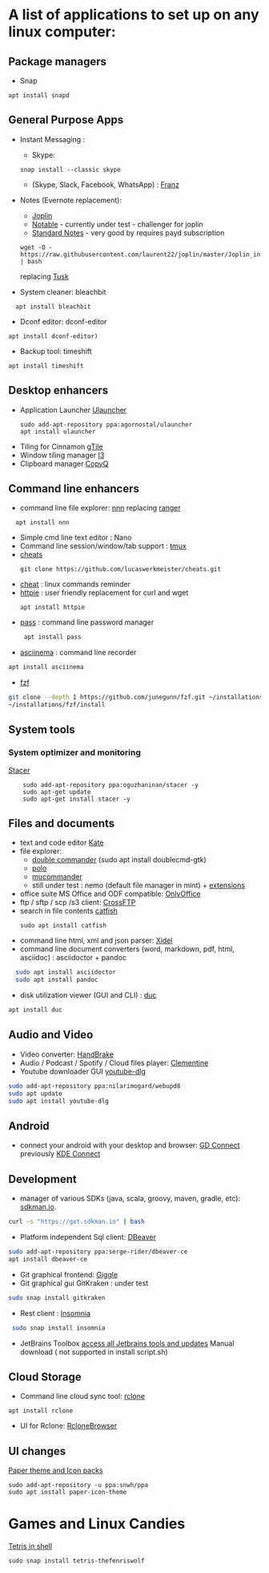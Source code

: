 # A list of applications to set up on any linux computer: 

Package managers
-----------------
* Snap
```
apt install snapd
```

General Purpose Apps
------------------
* Instant Messaging : 
   * Skype: 
   ```
   snap install --classic skype
   ```
   
   * (Skype, Slack, Facebook, WhatsApp) : [Franz](http://meetfranz.com/)
* Notes (Evernote replacement): 
    * [Joplin](https://joplinapp.org/)
    * [Notable](https://github.com/notable/notable) - currently under test - challenger for joplin
    * [Standard Notes](https://standardnotes.org/) - very good by requires payd subscription
    ```
    wget -O - https://raw.githubusercontent.com/laurent22/joplin/master/Joplin_install_and_update.sh | bash
    ```
    replacing [Tusk](https://github.com/klaussinani/tusk)

* System cleaner: bleachbit 
```
  apt install bleachbit
 ```
* Dconf editor: dconf-editor 
```
apt install dconf-editor)
```
* Backup tool: timeshift 
```
apt install timeshift
```

Desktop enhancers
------------------
* Application Launcher [Ulauncher](https://ulauncher.io/)
   ```
   sudo add-apt-repository ppa:agornostal/ulauncher
   apt install ulauncher
   ```
* Tiling for Cinnamon [gTile](https://cinnamon-spices.linuxmint.com/extensions/view/21)
* Window tiling manager [I3](https://i3wm.org/)
* Clipboard manager [CopyQ](https://github.com/hluk/CopyQ)

Command line enhancers 
------------------
* command line file explorer: [nnn](https://github.com/jarun/nnn) replacing [ranger](https://github.com/ranger/ranger)
```
  apt install nnn
```
* Simple cmd line text editor : Nano
* Command line session/window/tab support : [tmux](https://github.com/rothgar/awesome-tmux/blob/master/README.md)
* [cheats](http://github.com/lucaswerkmeister/cheats)
   ```
   git clone https://github.com/lucaswerkmeister/cheats.git
   ```
* [cheat](https://github.com/chrisallenlane/cheat) : linux commands reminder
* [httpie](https://github.com/jakubroztocil/httpie) : user friendly replacement for curl and wget 
   ```
   apt install httpie
   ```
* [pass](https://www.passwordstore.org/) : command line password manager
  ```bash
   apt install pass
   ```
* [asciinema](https://asciinema.org/) : command line recorder
```bash
apt install asciinema
```
* [fzf](https://github.com/junegunn/fzf)
```bash
git clone --depth 1 https://github.com/junegunn/fzf.git ~/installations/.fzf
~/installations/fzf/install
```

## System tools
### System optimizer and monitoring
[Stacer](https://github.com/oguzhaninan/Stacer)
```
    sudo add-apt-repository ppa:oguzhaninan/stacer -y
    sudo apt-get update
    sudo apt-get install stacer -y
```

Files and documents
------------------------
* text and code editor [Kate](https://kate-editor.org/get-it/)
* file explorer: 
    * [double commander](http://doublecmd.sourceforge.net/) (sudo apt install doublecmd-gtk)
    * [polo](https://github.com/teejee2008/polo)
    * [mucommander](http://www.mucommander.com/index.html)
    * still under test : nemo (default file manager in mint) + [extensions](https://github.com/linuxmint/nemo-extensions) 
* office suite MS Office and ODF compatible: [OnlyOffice](https://www.onlyoffice.com/apps.aspx)
* ftp / sftp / scp /s3 client: [CrossFTP](http://www.crossftp.com/)
* search in file contents [catfish](http://www.twotoasts.de/index.php/catfish/) 
   ```
   sudo apt install catfish
   ```
* command line html, xml and json parser: [Xidel](http://www.videlibri.de/xidel.html)
* command line document converters (word, markdown, pdf, html, asciidoc) : asciidoctor + pandoc
```bash
  sudo apt install asciidoctor
  sudo apt install pandoc
```
* disk utilization viewer (GUI and CLI) : [duc](https://duc.zevv.nl/)
```bash
apt install duc
```

Audio and Video
---------------------
* Video converter: [HandBrake](https://handbrake.fr/downloads.php)
* Audio / Podcast / Spotify / Cloud files player: [Clementine](https://www.clementine-player.org/downloads)
* Youtube downloader GUI [youtube-dlg](https://github.com/MrS0m30n3/youtube-dl-gui) 
```bash
sudo add-apt-repository ppa:nilarimogard/webupd8
sudo apt update
sudo apt install youtube-dlg
```

Android 
---------------
* connect your android with your desktop and browser: [GD Connect](https://github.com/andyholmes/gnome-shell-extension-gsconnect)
previously [KDE Connect](https://community.kde.org/KDEConnect) 


Development
------------------------
* manager of various SDKs (java, scala, groovy, maven, gradle, etc): [sdkman.io](http://sdkman.io). 
```bash
curl -s "https://get.sdkman.io" | bash
```
* Platform independent Sql client: [DBeaver](https://dbeaver.jkiss.org/) 
```bash
sudo add-apt-repository ppa:serge-rider/dbeaver-ce
apt install dbeaver-ce
```
* Git graphical frontend: [Giggle](https://wiki.gnome.org/Apps/giggle)
* Git graphical gui GitKraken : under test
```bash
sudo snap install gitkraken
```
* Rest client : [Insomnia](https://insomnia.rest/)
```bash
 sudo snap install insomnia
 ```
 
 * JetBrains Toolbox [access all Jetbrains tools and updates](https://www.jetbrains.com/toolbox-app/)
 Manual download ( not supported in install script.sh)

Cloud Storage 
------------------------
* Command line cloud sync tool: [rclone](https://rclone.org)
```
apt install rclone
```
* UI for Rclone: [RcloneBrowser](https://martins.ninja/RcloneBrowser/)

UI changes 
------------------------
[Paper theme and Icon packs](https://snwh.org/paper/download)
```
sudo add-apt-repository -u ppa:snwh/ppa
sudo apt install paper-icon-theme
```

# Games and Linux Candies
[Tetris in shell](https://github.com/samtay/tetris)
```shell script
sudo snap install tetris-thefenriswolf
```
